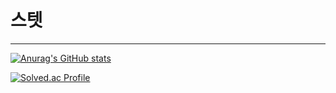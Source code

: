 스텟
==
---
[![Anurag's GitHub stats](https://github-readme-stats.vercel.app/api?username=zanke27)](https://github.com/anuraghazra/github-readme-stats)

[![Solved.ac Profile](http://mazassumnida.wtf/api/v2/generate_badge?boj=zanke27)](https://solved.ac/zanke27/)
